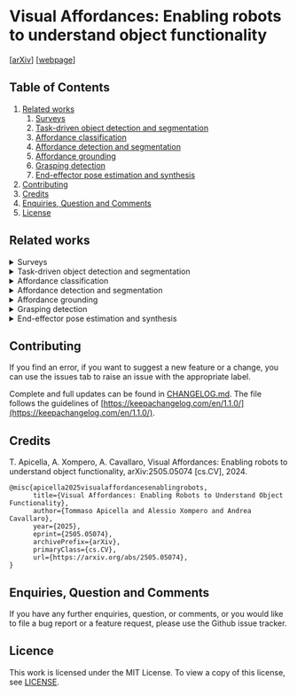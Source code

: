 # Visual Affordances: Enabling robots to understand object functionality

[[arXiv](https://doi.org/10.48550/arXiv.2505.05074)]
[[webpage](https://apicis.github.io/aff-survey/)]

## Table of Contents
1. [Related works](#related-works)
    1. [Surveys](#surveys)
    2. [Task-driven object detection and segmentation](#task-driven-detection)
    3. [Affordance classification](#affordance-classification)
    4. [Affordance detection and segmentation](#affordance-detection)
    5. [Affordance grounding](#affordance-grounding)
    6. [Grasping detection](#grasping-detection)
    7. [End-effector pose estimation and synthesis](#end-effector-pose)
2. [Contributing](#contributing)
3. [Credits](#credits)
4. [Enquiries, Question and Comments](#enquiries-question-and-comments)
5. [License](#license)

## Related works <a name="related-works"></a>

<details>
<summary>  Surveys <a name="surveys"></a></summary>

- [Visual affordance and function understanding](https://dl.acm.org/doi/10.1145/3446370)
- [A survey of visual affordance recognition based on deep learning](https://ieeexplore.ieee.org/document/10171410)
- [Affordances in Robotic Tasks -- A Survey](https://arxiv.org/abs/2004.07400)

</details>

<details>
<summary> Task-driven object detection and segmentation <a name="task-driven-detection"></a></summary>

- [What object should i use? - Task driven object detection](https://arxiv.org/abs/1904.03000)
- [TaskCLIP: Extend Large Vision-Language Model for Task Oriented Object Detection](https://arxiv.org/abs/2403.08108)
- [VLTP: Vision-Language Guided Token Pruning for Task-Oriented Segmentation](https://arxiv.org/abs/2409.08464)
- [TOIST: Task oriented instance segmentation transformer with noun-pronoun distillation](https://arxiv.org/abs/2210.10775)
- [CoTDet: Affordance Knowledge Prompting for Task Driven Object Detection](https://arxiv.org/abs/2309.01093)

</details>

<details>
<summary> Affordance classification <a name="affordance-classification"></a></summary>

- [Visual object-action recognition: Inferring object affordances from human demonstration](https://www.sciencedirect.com/science/article/pii/S107731421000175X) 
- [Learning visual object categories for robot affordance prediction](https://journals.sagepub.com/doi/abs/10.1177/0278364909356602)
- [High-level object affordance recognition](https://ieeexplore.ieee.org/document/8812515)
- [Functional object descriptors for human activity modeling](https://ieeexplore.ieee.org/document/6630736)

</details>

<details>
<summary> Affordance detection and segmentation <a name="affordance-detection"></a></summary>

- [AffordanceNet: An end-to-end deep learning approach for object affordance detection](https://arxiv.org/pdf/1709.07326)
- [Bayesian deep learning for affordance segmentation in images](https://arxiv.org/abs/2303.00871)
- [Learning affordance segmentation: An investigative study](https://ieeexplore.ieee.org/document/9363390)
- [Are standard object segmentation models sufficient for learning affordance segmentation?](https://arxiv.org/pdf/2107.02095)
- [Object affordance detection with boundary-preserving network for robotic manipulation task](https://link.springer.com/article/10.1007/s00521-022-07446-4)
- [A new semantic edge aware network for object affordance detection](https://link.springer.com/article/10.1007/s10846-021-01525-9)
- [Object-based affordances detection with convolutional neural networks and dense conditional random fields](https://ieeexplore.ieee.org/document/8206484/)
- [Weakly supervised affordance detection](https://openaccess.thecvf.com/content_cvpr_2017/html/Sawatzky_Weakly_Supervised_Affordance_CVPR_2017_paper.html)
- [Adosmnet: a novel visual affordance detection network with object shape mask guided feature encoders](https://www.researchgate.net/publication/374003529_ADOSMNet_a_novel_visual_affordance_detection_network_with_object_shape_mask_guided_feature_encoders)
- [Detecting object affordances with convolutional neural networks](https://ieeexplore.ieee.org/document/7759429)
- [FPHA-Afford: A domain-specific benchmark dataset for occluded object affordance estimation in human-object-robot interaction](https://www.researchgate.net/publication/341616812_FPHA-Afford_A_Domain-Specific_Benchmark_Dataset_for_Occluded_Object_Affordance_Estimation_in_Human-Object-Robot_Interaction)
- [Affordance segmentation of hand-occluded containers from exocentric images](https://arxiv.org/pdf/2308.11233)
- [Visual affordance detection using an efficient attention convolutional neural network](https://www.sciencedirect.com/science/article/pii/S0925231221000278?casa_token=aVmHyZiJ7yIAAAAA:9DJyfZW_scvf76oX-b-0I5PGU_QmZ9dWfGsFsymZT99H7xlWl313ZbogB1uHwj7XybCp6f1N)
- [Multi-scale fusion and global semantic encoding for affordance detection](https://ieeexplore.ieee.org/document/9892363)
- [Object affordance detection with relationship-aware network](https://link.springer.com/article/10.1007/s00521-019-04336-0)
- [Strap: Structured object affordance segmentation with point supervision](https://arxiv.org/pdf/2304.08492)
- [Segmenting object affordances: Reproducibility and sensitivity to scale](https://arxiv.org/abs/2409.01814)

</details>

<details>
<summary> Affordance grounding <a name="affordance-grounding"></a></summary>

- [Understanding 3d object interaction from a single image](https://arxiv.org/abs/2305.09664)
- [Locate: Localize and transfer object parts for weakly supervised affordance grounding](https://arxiv.org/abs/2303.09665)
- [One-shot transfer of affordance regions? affcorrs!](https://arxiv.org/abs/2311.17776)
- [Demo2vec: Reasoning object affordances from online video](https://openaccess.thecvf.com/content_cvpr_2018/html/Fang_Demo2Vec_Reasoning_Object_CVPR_2018_paper.html)
- [Grounded human-object interaction hotspots from video](https://arxiv.org/abs/1812.04558)
- [Oval-prompt: Open-vocabulary affordance localization for robot manipulation through LLM affordance-grounding](https://arxiv.org/abs/2404.11000)
- [What does clip know about peeling a banana?](https://arxiv.org/abs/2404.12015)
- [One-shot open affordance learning with foundation model](https://arxiv.org/abs/2209.07147)
- [Learning affordance grounding from exocentric image](https://arxiv.org/abs/2203.09905)
- [Affordancellm: Grounding affordance from vision language model](https://arxiv.org/abs/2401.06341)

</details>

<details>

<summary> Grasping detection <a name="grasping-detection"></a></summary>

- [Deep Learning for Detecting Robotic Grasps](https://arxiv.org/abs/1301.3592)
- [Real-Time Grasp Detection Using Convolutional Neural Networks](https://arxiv.org/abs/1412.3128)
- [Robotic Grasp Detection using Deep Convolutional Neural Networks](https://arxiv.org/abs/1611.08036)
- [GraspNet: An Efficient Convolutional Neural Network for Real-time Grasp Detection for Low-powered Devices](https://www.ijcai.org/proceedings/2018/0677.pdf)
- [Real-world Multi-object, Multi-grasp Detection](https://arxiv.org/abs/1802.00520)
- [ROI-based Robotic Grasp Detection for Object Overlapping Scenes](https://arxiv.org/abs/1808.10313)
- [End-to-end Trainable Deep Neural Network for Robotic Grasp Detection and Semantic Segmentation from RGB](https://arxiv.org/abs/2107.05287)
- [Jacquard: A Large Scale Dataset for Robotic Grasp Detection](https://arxiv.org/abs/1803.11469)

</details>

<details>

<summary> End-effector pose estimation and synthesis <a name="end-effector-pose"></a></summary>

- [Ganhand: Predicting human grasp affordances in multi-object scenes](https://openaccess.thecvf.com/content_CVPR_2020/html/Corona_GanHand_Predicting_Human_Grasp_Affordances_in_Multi-Object_Scenes_CVPR_2020_paper.html)
- [Multi-FinGAN: Generative Coarse-To-Fine Sampling of Multi-Finger Grasps](https://arxiv.org/abs/2012.09696)
- [Affordance diffusion: Synthesizing hand-object interaction](https://arxiv.org/abs/2303.12538)

</details>

## Contributing <a name="contributing"></a>

If you find an error, if you want to suggest a new feature or a change, you can use the issues tab to raise an issue with the appropriate label. 

Complete and full updates can be found in [CHANGELOG.md](CHANGELOG.md). The file follows the guidelines of [https://keepachangelog.com/en/1.1.0/](https://keepachangelog.com/en/1.1.0/).


## Credits <a name="credits"></a>
T. Apicella, A. Xompero, A. Cavallaro, Visual Affordances: Enabling robots to understand object functionality, arXiv:2505.05074 [cs.CV], 2024.

```
@misc{apicella2025visualaffordancesenablingrobots,
      title={Visual Affordances: Enabling Robots to Understand Object Functionality}, 
      author={Tommaso Apicella and Alessio Xompero and Andrea Cavallaro},
      year={2025},
      eprint={2505.05074},
      archivePrefix={arXiv},
      primaryClass={cs.CV},
      url={https://arxiv.org/abs/2505.05074}, 
}
```


## Enquiries, Question and Comments <a name="enquiries-question-and-comments"></a>

If you have any further enquiries, question, or comments, or you would like to file a bug report or a feature request, please use the Github issue tracker. 


## Licence <a name="license"></a>
This work is licensed under the MIT License.  To view a copy of this license, see [LICENSE](LICENSE).
